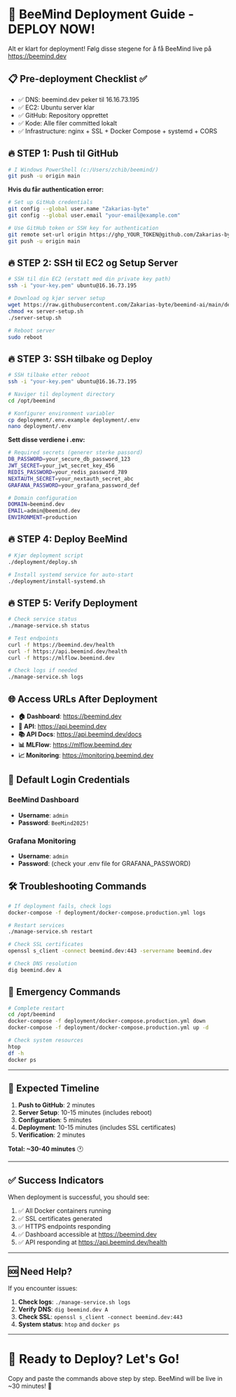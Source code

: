 # 🚀 BeeMind Deployment Guide - DEPLOY NOW!

Alt er klart for deployment! Følg disse stegene for å få BeeMind live på https://beemind.dev

## 📋 Pre-deployment Checklist ✅

- ✅ DNS: beemind.dev peker til 16.16.73.195
- ✅ EC2: Ubuntu server klar
- ✅ GitHub: Repository opprettet
- ✅ Kode: Alle filer committed lokalt
- ✅ Infrastructure: nginx + SSL + Docker Compose + systemd + CORS

## 🔥 STEP 1: Push til GitHub

```bash
# I Windows PowerShell (c:/Users/zchib/beemind/)
git push -u origin main
```

**Hvis du får authentication error:**
```bash
# Set up GitHub credentials
git config --global user.name "Zakarias-byte"
git config --global user.email "your-email@example.com"

# Use GitHub token or SSH key for authentication
git remote set-url origin https://ghp_YOUR_TOKEN@github.com/Zakarias-byte/beemind-ai.git
git push -u origin main
```

## 🔥 STEP 2: SSH til EC2 og Setup Server

```bash
# SSH til din EC2 (erstatt med din private key path)
ssh -i "your-key.pem" ubuntu@16.16.73.195

# Download og kjør server setup
wget https://raw.githubusercontent.com/Zakarias-byte/beemind-ai/main/deployment/server-setup.sh
chmod +x server-setup.sh
./server-setup.sh

# Reboot server
sudo reboot
```

## 🔥 STEP 3: SSH tilbake og Deploy

```bash
# SSH tilbake etter reboot
ssh -i "your-key.pem" ubuntu@16.16.73.195

# Naviger til deployment directory
cd /opt/beemind

# Konfigurer environment variabler
cp deployment/.env.example deployment/.env
nano deployment/.env
```

**Sett disse verdiene i .env:**
```bash
# Required secrets (generer sterke passord)
DB_PASSWORD=your_secure_db_password_123
JWT_SECRET=your_jwt_secret_key_456
REDIS_PASSWORD=your_redis_password_789
NEXTAUTH_SECRET=your_nextauth_secret_abc
GRAFANA_PASSWORD=your_grafana_password_def

# Domain configuration
DOMAIN=beemind.dev
EMAIL=admin@beemind.dev
ENVIRONMENT=production
```

## 🔥 STEP 4: Deploy BeeMind

```bash
# Kjør deployment script
./deployment/deploy.sh

# Install systemd service for auto-start
./deployment/install-systemd.sh
```

## 🔥 STEP 5: Verify Deployment

```bash
# Check service status
./manage-service.sh status

# Test endpoints
curl -f https://beemind.dev/health
curl -f https://api.beemind.dev/health
curl -f https://mlflow.beemind.dev

# Check logs if needed
./manage-service.sh logs
```

## 🌐 Access URLs After Deployment

- **🏠 Dashboard**: https://beemind.dev
- **🔧 API**: https://api.beemind.dev
- **📚 API Docs**: https://api.beemind.dev/docs
- **📊 MLFlow**: https://mlflow.beemind.dev
- **📈 Monitoring**: https://monitoring.beemind.dev

## 🔐 Default Login Credentials

### BeeMind Dashboard
- **Username**: `admin`
- **Password**: `BeeMind2025!`

### Grafana Monitoring
- **Username**: `admin`
- **Password**: (check your .env file for GRAFANA_PASSWORD)

## 🛠️ Troubleshooting Commands

```bash
# If deployment fails, check logs
docker-compose -f deployment/docker-compose.production.yml logs

# Restart services
./manage-service.sh restart

# Check SSL certificates
openssl s_client -connect beemind.dev:443 -servername beemind.dev

# Check DNS resolution
dig beemind.dev A
```

## 🚨 Emergency Commands

```bash
# Complete restart
cd /opt/beemind
docker-compose -f deployment/docker-compose.production.yml down
docker-compose -f deployment/docker-compose.production.yml up -d

# Check system resources
htop
df -h
docker ps
```

---

## 🎯 Expected Timeline

1. **Push to GitHub**: 2 minutes
2. **Server Setup**: 10-15 minutes (includes reboot)
3. **Configuration**: 5 minutes
4. **Deployment**: 10-15 minutes (includes SSL certificates)
5. **Verification**: 2 minutes

**Total: ~30-40 minutes** 🕐

---

## ✅ Success Indicators

When deployment is successful, you should see:

1. ✅ All Docker containers running
2. ✅ SSL certificates generated
3. ✅ HTTPS endpoints responding
4. ✅ Dashboard accessible at https://beemind.dev
5. ✅ API responding at https://api.beemind.dev/health

---

## 🆘 Need Help?

If you encounter issues:

1. **Check logs**: `./manage-service.sh logs`
2. **Verify DNS**: `dig beemind.dev A`
3. **Check SSL**: `openssl s_client -connect beemind.dev:443`
4. **System status**: `htop` and `docker ps`

---

# 🚀 Ready to Deploy? Let's Go!

Copy and paste the commands above step by step. BeeMind will be live in ~30 minutes! 🎉
